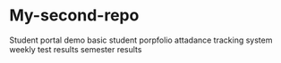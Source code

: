# My-second-repo
Student portal demo
basic student porpfolio
attadance tracking system
weekly test results
semester results
